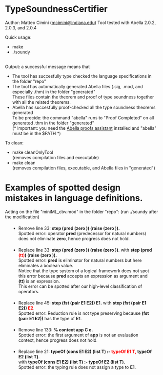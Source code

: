 # TypeSoundnessCertifier

Author: Matteo Cimini (mcimini@indiana.edu)
Tool tested with Abella 2.0.2, 2.0.3, and 2.0.4

Quick usage: <br />
<ul>
<li> make 
<li> ./soundy 
</ul>
 <br />
Output: a successful message means that <br />
<ul>
<li> The tool has succesfully type checked the language specifications in the folder "repo" 
<li> The tool has automatically generated Abella files (.sig, .mod, and especially .thm) in the folder "generated" <br /> 
     These files contain the theorem and proof of type soundness together with all the related theorems. 
<li> Abella has succesfully proof-checked all the type soundness theorems generated <br /> 
     To be precide: the command "abella" runs to "Proof Completed" on all generated .thm in the folder "generated" <br />
     (* Important: you need the <a href="http://abella-prover.org">Abella proofs assistant</a> installed and "abella" must be in the $PATH *)  
<br />
</ul>

To clean: <br />
<ul>
<li> make cleanOnlyTool 
	<br /> (removes compilation files and executable) 
<li> make clean 
	<br />  (removes compilation files, executable, and Abella files in "generated") 
</ul>


# Examples of spotted design mistakes in language definitions.

Acting on the file "miniML_cbv.mod" in the folder "repo": (run ./soundy after the modification)
<ul>
	<li style="margin: 20px;"> Remove line 33: <strong> step (pred (zero )) (raise (zero )).</strong>
	<br /> Spotted error: operator <strong>pred</strong> (predecessor for natural numbers) does not eliminate <strong>zero</strong>, hence progress does not hold.
<li style="margin: 20px;">  Replace line 33: <strong> step (pred (zero )) (raise (zero )).</strong>  with <strong> step (pred <strong style="color:red;">(tt)</strong>) (raise (zero )).</strong>	 
	<br /> Spotted error: <strong>pred</strong> is eliminator for natural numbers but here eliminates a boolean value. 
	<br /> Notice that the type system of a logical framework does not spot this error because <strong>pred</strong> accepts an expression as argument and <strong>(tt)</strong> is an expression. 
	<br />This error can be spotted after our high-level classification of operators. 
<li style="margin: 20px;">  Replace line 45: <strong> step (fst (pair E1 E2)) E1.</strong>  with <strong> step (fst (pair E1 E2)) <strong style="color:red;"> E2</strong></strong>. 
	<br /> Spotted error: Reduction rule is not type preserving because <strong>(fst (pair E1 E2))</strong> has the type of <strong>E1</strong>.
<li style="margin: 20px;">  Remove line 133: <strong> % context app C e.</strong>
	<br /> Spotted error: the first argument of <strong>app</strong> is not an evaluation context, hence progress does not hold.
<li style="margin: 20px;">  Replace line 21: <strong> typeOf (cons E1 E2) (list T) :- <strong style="color:red;">typeOf E1 T,</strong> typeOf E2 (list T).</strong> 
	<br /> with <strong >typeOf (cons E1 E2) (list T) :- typeOf E2 (list T).</strong>
	<br /> Spotted error: the typing rule does not assign a type to <strong>E1</strong>.
</ul>
